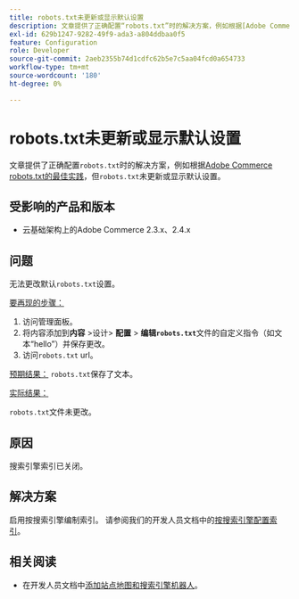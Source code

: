 ```yaml
---
title: robots.txt未更新或显示默认设置
description: 文章提供了正确配置“robots.txt”时的解决方案，例如根据[Adobe Commerce robots.txt的最佳实践](https://support.magento.com/hc/en-us/articles/360048754931)，但“robots.txt”未更新或显示默认设置。
exl-id: 629b1247-9282-49f9-ada3-a804ddbaa0f5
feature: Configuration
role: Developer
source-git-commit: 2aeb2355b74d1cdfc62b5e7c5aa04fcd0a654733
workflow-type: tm+mt
source-wordcount: '180'
ht-degree: 0%

---
```


# robots.txt未更新或显示默认设置

文章提供了正确配置`robots.txt`时的解决方案，例如根据[Adobe Commerce robots.txt的最佳实践](https://support.magento.com/hc/en-us/articles/360048754931)，但`robots.txt`未更新或显示默认设置。

## 受影响的产品和版本

* 云基础架构上的Adobe Commerce 2.3.x、2.4.x

## 问题

无法更改默认`robots.txt`设置。

<u>要再现的步骤：</u>

1. 访问管理面板。
1. 将内容添加到&#x200B;**内容** >设计> **配置** > **编辑`robots.txt`**&#x200B;文件的自定义指令（如文本“hello”）并保存更改。
1. 访问`robots.txt` url。

<u>预期结果：</u>
`robots.txt`保存了文本。

<u>实际结果：</u>

`robots.txt`文件未更改。

## 原因

搜索引擎索引已关闭。

## 解决方案

启用按搜索引擎编制索引。 请参阅我们的开发人员文档中的[按搜索引擎配置索引](https://experienceleague.adobe.com/zh-hans/docs/commerce-cloud-service/user-guide/configure-store/robots-sitemap#configure-indexing-by-search-engine)。

## 相关阅读

* 在开发人员文档中[添加站点地图和搜索引擎机器人](https://experienceleague.adobe.com/zh-hans/docs/commerce-cloud-service/user-guide/configure-store/robots-sitemap)。
